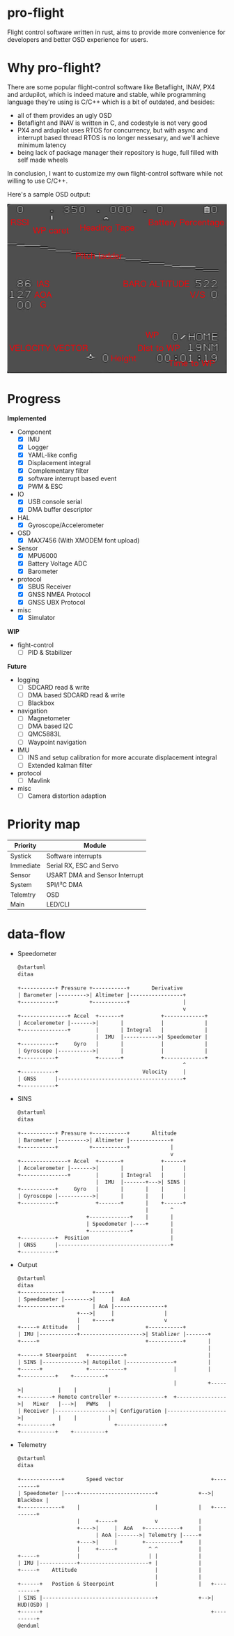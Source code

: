 pro-flight
==========

Flight control software written in rust, aims to provide more convenience for developers
and better OSD experience for users.

Why pro-flight?
===============

There are some popular flight-control software like Betaflight, INAV, PX4 and ardupilot,
which is indeed mature and stable, while programming language they're using is C/C++ which
is a bit of outdated, and besides:
* all of them provides an ugly OSD
* Betaflight and INAV is written in C, and codestyle is not very good
* PX4 and ardupilot uses RTOS for concurrency, but with async and interrupt based thread
  RTOS is no longer nessesary, and we'll achieve minimum latency
* being lack of package manager their repository is huge, full filled with self made wheels

In conclusion, I want to customize my own flight-control software while not willing to
use C/C++.

Here's a sample OSD output:

![OSD](docs/OSD.png)

Progress
========

**Implemented**

* Component
  - [x] IMU
  - [x] Logger
  - [x] YAML-like config
  - [x] Displacement integral
  - [x] Complementary filter
  - [x] software interrupt based event
  - [x] PWM & ESC
* IO
  - [x] USB console serial
  - [x] DMA buffer descriptor
* HAL
  - [x] Gyroscope/Accelerometer
* OSD
  - [x] MAX7456 (With XMODEM font upload)
* Sensor
  - [x] MPU6000
  - [x] Battery Voltage ADC
  - [x] Barometer
* protocol
  - [x] SBUS Receiver
  - [x] GNSS NMEA Protocol
  - [x] GNSS UBX Protocol
* misc
  - [x] Simulator

**WIP**

* fight-control
  - [ ] PID & Stabilizer

**Future**

* logging
  - [ ] SDCARD read & write
  - [ ] DMA based SDCARD read & write
  - [ ] Blackbox
* navigation
  - [ ] Magnetometer
  - [ ] DMA based I2C
  - [ ] QMC5883L
  - [ ] Waypoint navigation
* IMU
  - [ ] INS and setup calibration for more accurate displacement integral
  - [ ] Extended kalman filter
* protocol
  - [ ] Mavlink
* misc
  - [ ] Camera distortion adaption

Priority map
============

| Priority  | Module                         |
|-----------|--------------------------------|
| Systick   | Software interrupts            |
| Immediate | Serial RX, ESC and Servo       |
| Sensor    | USART DMA and Sensor Interrupt |
| System    | SPI/I²C DMA                    |
| Telemtry  | OSD                            |
| Main      | LED/CLI                        |

data-flow
=========

* Speedometer

  ```plantuml
  @startuml
  ditaa

  +-----------+ Pressure +-----------+       Derivative
  | Barometer |--------->| Altimeter |-----------------+
  +-----------+          +-----------+                 |
                                                       v
  +---------------+ Accel  +-------+            +-------------+
  | Accelerometer |------->|       |            |             |
  +---------------+        |       | Integral   |             |
                           |  IMU  |----------->| Speedometer |
  +-----------+     Gyro   |       |            |             |
  | Gyroscope |----------->|       |            |             |
  +-----------+            +-------+            +-------------+
                                                       ^
  +-----------+                           Velocity     |
  | GNSS      |----------------------------------------+
  +-----------+
  ```

* SINS

  ```plantuml
  @startuml
  ditaa

  +-----------+ Pressure +-----------+       Altitude
  | Barometer |--------->| Altimeter |-------------+
  +-----------+          +-----------+             |
                                                   v
  +---------------+ Accel  +-------+            +------+
  | Accelerometer |------->|       |            |      |
  +---------------+        |       | Integral   |      |
                           |  IMU  |-------+--->| SINS |
  +-----------+     Gyro   |       |       |    |      |
  | Gyroscope |----------->|       |       |    |      |
  +-----------+            +-------+       |    +------+
                                           |       ^
                        +-------------+    |       |
                        | Speedometer |----+       |
                        +-------------+            |
  +-----------+  Position                          |
  | GNSS      |------------------------------------+
  +-----------+
  ```

* Output

  ```plantuml
  @startuml
  ditaa
  +-------------+         +-----+
  | Speedometer |-------->|     |  AoA
  +-------------+         | AoA |----------------+
                     +--->|     |                |
                     |    +-----+                v
  +-----+ Attitude   |                     +-----------+
  | IMU |------------+-------------------->| Stablizer |-------+
  +-----+                                  +-----------+       |
                                                               |
  +------+ Steerpoint   +-----------+                          |
  | SINS |------------->| Autopilot |---------------+          |
  +------+              +-----------+               |          |      +-----------+    +----------+
                                                    |          +----->|           |    |          |
  +----------+ Remote controller +---------------+  +---------------->|   Mixer   |--->|   PWMs   |
  | Receiver |------------------>| Configuration |------------------->|           |    |          |
  +----------+                   +---------------+                    +-----------+    +----------+
  ```

* Telemetry

  ```plantuml
  @startuml
  ditaa

  +-------------+       Speed vector                            +----------+
  | Speedometer |----+------------------------+             +-->| Blackbox |
  +-------------+    |                        |             |   +----------+
                     |     +-----+            v             |
                     +---->|     |  AoA   +-----------+     |
                           | AoA |------->| Telemetry |-----+
                     +---->|     |        +-----------+     |
                     |     +-----+          ^ ^             |
  +-----+            |                      | |             |
  | IMU |------------+----------------------+ |             |
  +-----+    Attitude                         |             |
                                              |             |
  +------+   Postion & Steerpoint             |             |   +----------+
  | SINS |------------------------------------+             +-->| HUD(OSD) |
  +------+                                                      +----------+
  @enduml
  ```
